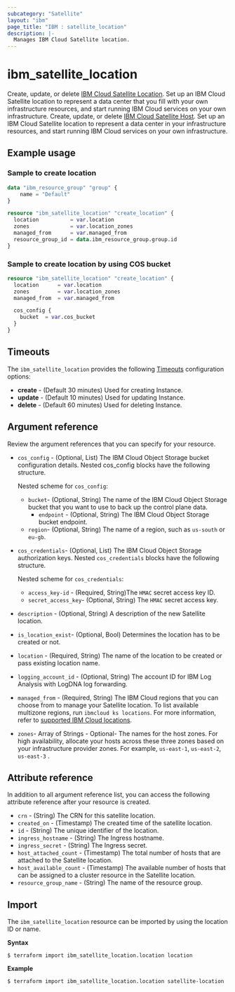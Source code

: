 ```yaml
---
subcategory: "Satellite"
layout: "ibm"
page_title: "IBM : satellite_location"
description: |-
  Manages IBM Cloud Satellite location.
---
```


# ibm_satellite_location

Create, update, or delete [IBM Cloud Satellite Location](https://cloud.ibm.com/docs/satellite?topic=satellite-locations). Set up an IBM Cloud Satellite location to represent a data center that you fill with your own infrastructure resources, and start running IBM Cloud services on your own infrastructure.
Create, update, or delete [IBM Cloud Satellite Host](https://cloud.ibm.com/docs/satellite?topic=satellite-locations). Set up an IBM Cloud Satellite location to represent a data center in your infrastructure resources, and start running IBM Cloud services on your own infrastructure.


## Example usage

### Sample to create location

```terraform
data "ibm_resource_group" "group" {
    name = "Default"
}

resource "ibm_satellite_location" "create_location" {
  location          = var.location
  zones             = var.location_zones
  managed_from      = var.managed_from
  resource_group_id = data.ibm_resource_group.group.id
}

```

###  Sample to create location by using COS bucket

```terraform
resource "ibm_satellite_location" "create_location" {
  location      = var.location
  zones         = var.location_zones
  managed_from  = var.managed_from  

  cos_config {
    bucket  = var.cos_bucket
  }
}
```

## Timeouts

The `ibm_satellite_location` provides the following [Timeouts](https://www.terraform.io/docs/language/resources/syntax.html) configuration options:

- **create** - (Default 30 minutes) Used for creating Instance.
- **update** - (Default 10 minutes) Used for updating Instance.
- **delete** - (Default 60 minutes) Used for deleting Instance.


## Argument reference
Review the argument references that you can specify for your resource. 

- `cos_config` - (Optional, List) The IBM Cloud Object Storage bucket configuration details. Nested cos_config blocks have the following structure.

  Nested scheme for `cos_config`:
  - `bucket`- (Optional, String) The name of the IBM Cloud Object Storage bucket that you want to use to back up the control plane data.
	- `endpoint` - (Optional, String) The IBM Cloud Object Storage bucket endpoint.
  - `region`- (Optional, String) The name of a region, such as `us-south` or `eu-gb`.
- `cos_credentials`- (Optional, List) The IBM Cloud Object Storage authorization keys. Nested `cos_credentials` blocks have the following structure.

  Nested scheme for `cos_credentials`:
  - `access_key-id` - (Required, String)The `HMAC` secret access key ID.
  - `secret_access_key`-  (Optional, String) The `HMAC` secret access key.
- `description` - (Optional, String)  A description of the new Satellite location.
- `is_location_exist`- (Optional, Bool) Determines the location has to be created or not.
- `location` - (Required, String) The name of the location to be created or pass existing location name.
- `logging_account_id` - (Optional, String) The account ID for IBM Log Analysis with LogDNA log forwarding.
- `managed_from` - (Required, String) The IBM Cloud regions that you can choose from to manage your Satellite location. To list available multizone regions, run `ibmcloud ks locations`. For more information, refer to [supported IBM Cloud locations](https://cloud.ibm.com/docs/satellite?topic=satellite-sat-regions).
- `zones`- Array of Strings - Optional- The names for the host zones. For high availability, allocate your hosts across these three zones based on your infrastructure provider zones. For example, `us-east-1`, `us-east-2`, `us-east-3` .


## Attribute reference
In addition to all argument reference list, you can access the following attribute reference after your resource is created.

- `crn` - (String) The CRN for this satellite location.
- `created_on` - (Timestamp) The created time of the satellite location.
- `id` - (String) The unique identifier of the location.
- `ingress_hostname` - (String) The Ingress hostname.
- `ingress_secret` - (String) The Ingress secret.
- `host_attached_count` - (Timestamp) The total number of hosts that are attached to the Satellite location.
- `host_available_count` - (Timestamp) The available number of hosts that can be assigned to a cluster resource in the Satellite location.
- `resource_group_name` - (String) The name of the resource group.

## Import

The `ibm_satellite_location` resource can be imported by using the location ID or name.

**Syntax**

```
$ terraform import ibm_satellite_location.location location
```

**Example**

```
$ terraform import ibm_satellite_location.location satellite-location
```
